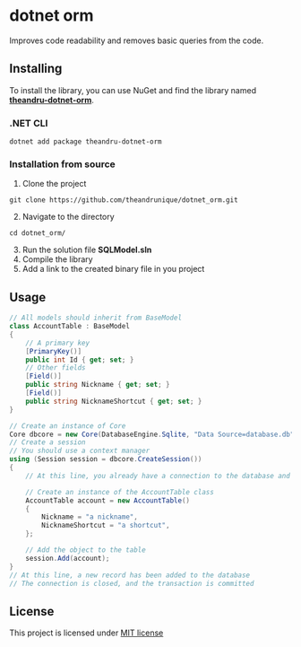 # dotnet orm
Improves code readability and removes basic queries from the code.
## Installing
To install the library, you can use NuGet and find the library named [**theandru-dotnet-orm**](https://www.nuget.org/packages/theandru-dotnet-orm).

### .NET CLI
```
dotnet add package theandru-dotnet-orm
```

### Installation from source

1. Clone the project
```
git clone https://github.com/theandrunique/dotnet_orm.git
```
2. Navigate to the directory
```
cd dotnet_orm/
```
3. Run the solution file **SQLModel.sln**
4. Compile the library
5. Add a link to the created binary file in you project

## Usage

```csharp
// All models should inherit from BaseModel
class AccountTable : BaseModel
{
    // A primary key
    [PrimaryKey()]
    public int Id { get; set; }
    // Other fields
    [Field()]
    public string Nickname { get; set; }
    [Field()]
    public string NicknameShortcut { get; set; }
}

// Create an instance of Core
Core dbcore = new Core(DatabaseEngine.Sqlite, "Data Source=database.db");
// Create a session
// You should use a context manager
using (Session session = dbcore.CreateSession())
{
    // At this line, you already have a connection to the database and a transaction

    // Create an instance of the AccountTable class
    AccountTable account = new AccountTable()
    {
        Nickname = "a nickname",
        NicknameShortcut = "a shortcut",
    };

    // Add the object to the table
    session.Add(account);
}
// At this line, a new record has been added to the database
// The connection is closed, and the transaction is committed
```

## License
This project is licensed under [MIT license](https://mit-license.org/)